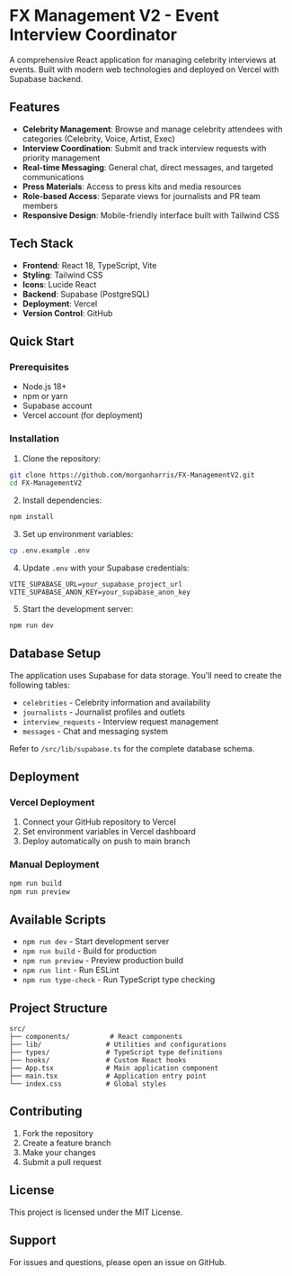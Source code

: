 # FX Management V2 - Event Interview Coordinator

A comprehensive React application for managing celebrity interviews at events. Built with modern web technologies and deployed on Vercel with Supabase backend.

## Features

- **Celebrity Management**: Browse and manage celebrity attendees with categories (Celebrity, Voice, Artist, Exec)
- **Interview Coordination**: Submit and track interview requests with priority management
- **Real-time Messaging**: General chat, direct messages, and targeted communications
- **Press Materials**: Access to press kits and media resources
- **Role-based Access**: Separate views for journalists and PR team members
- **Responsive Design**: Mobile-friendly interface built with Tailwind CSS

## Tech Stack

- **Frontend**: React 18, TypeScript, Vite
- **Styling**: Tailwind CSS
- **Icons**: Lucide React
- **Backend**: Supabase (PostgreSQL)
- **Deployment**: Vercel
- **Version Control**: GitHub

## Quick Start

### Prerequisites

- Node.js 18+ 
- npm or yarn
- Supabase account
- Vercel account (for deployment)

### Installation

1. Clone the repository:
```bash
git clone https://github.com/morganharris/FX-ManagementV2.git
cd FX-ManagementV2
```

2. Install dependencies:
```bash
npm install
```

3. Set up environment variables:
```bash
cp .env.example .env
```

4. Update `.env` with your Supabase credentials:
```
VITE_SUPABASE_URL=your_supabase_project_url
VITE_SUPABASE_ANON_KEY=your_supabase_anon_key
```

5. Start the development server:
```bash
npm run dev
```

## Database Setup

The application uses Supabase for data storage. You'll need to create the following tables:

- `celebrities` - Celebrity information and availability
- `journalists` - Journalist profiles and outlets
- `interview_requests` - Interview request management
- `messages` - Chat and messaging system

Refer to `/src/lib/supabase.ts` for the complete database schema.

## Deployment

### Vercel Deployment

1. Connect your GitHub repository to Vercel
2. Set environment variables in Vercel dashboard
3. Deploy automatically on push to main branch

### Manual Deployment

```bash
npm run build
npm run preview
```

## Available Scripts

- `npm run dev` - Start development server
- `npm run build` - Build for production
- `npm run preview` - Preview production build
- `npm run lint` - Run ESLint
- `npm run type-check` - Run TypeScript type checking

## Project Structure

```
src/
├── components/          # React components
├── lib/                # Utilities and configurations
├── types/              # TypeScript type definitions
├── hooks/              # Custom React hooks
├── App.tsx             # Main application component
├── main.tsx            # Application entry point
└── index.css           # Global styles
```

## Contributing

1. Fork the repository
2. Create a feature branch
3. Make your changes
4. Submit a pull request

## License

This project is licensed under the MIT License.

## Support

For issues and questions, please open an issue on GitHub.